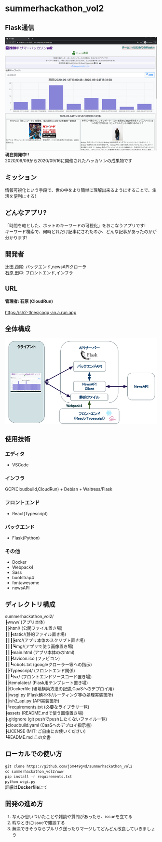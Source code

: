 # summerhackathon_vol2  
## Flask通信  
![](https://github.com/jSm449g4d/summerhackathon_vol2/blob/develop/assets/tops.png)
**現在開発中!!**  
2020/09/09から2020/09/16に開催されたハッカソンの成果物です  

## ミッション
情報可視化という手段で、世の中をより簡単に理解出来るようにすることで、生活を便利にする!  

## どんなアプリ?
「時間を軸とした、ホットのキーワードの可視化」をおこなうアプリです!  
キーワード検索で、何時どれだけ記事にされたのか、どんな記事があったのかが分かります!  

## 開発者
辻田,西尾: バックエンド,newsAPIクローラ  
石原,田中: フロントエンド,インフラ  

## URL
#### 管理者: 石原 (CloudRun)
https://sh2-tlnesjcoqq-an.a.run.app

## 全体構成
![](https://github.com/jSm449g4d/summerhackathon_vol2/blob/develop/assets/overview.png)

## 使用技術
### エディタ
- VSCode
### インフラ
GCP(Cloudbuild,CloudRun) + Debian + Waitress/Flask
### フロントエンド
- React(Typescript)
### バックエンド
- Flask(Python)
### その他
- Docker
- Webpack4
- Sass
- bootstrap4
- fontawesome
- newsAPI

## ディレクトリ構成
summerhackathon_vol2/  
┣www/ (アプリ本体)  
┃┣html/ (公開ファイル置き場)  
┃┃┣static/(静的ファイル置き場)  
┃┃┃┣src/(アプリ本体のスクリプト置き場)  
┃┃┃┗img/(アプリで使う画像置き場)  
┃┃┣main.html (アプリ本体ののhtml)  
┃┃┣favicon.ico (ファビコン)  
┃┃┗robots.txt (googleクローラー等への指示)  
┃┣Typescript/ (フロントエンド関係)  
┃┃┗tsx/ (フロントエンドソースコード置き場)  
┃┣templates/ (Flask用テンプレート置き場)  
┃┣Dockerfile (環境構築方法の記述,CaaSへのデプロイ用)  
┃┣wsgi.py (Flask鯖本体/ルーティング等の処理実装箇所)  
┃┣sh2_api.py (API実装箇所)  
┃┗requirements.txt (必要なライブラリ一覧)  
┣assets (README.mdで使う画像置き場)  
┣.gitignore (git pushでpushしたくないファイル一覧)  
┣cloudbuild.yaml (CaaSへのデプロイ指示書)  
┣LICENSE (MIT: ご自由にお使いください)  
┗README.md この文書  


## ローカルでの使い方
`git clone https://github.com/jSm449g4d/summerhackathon_vol2`  
`cd summerhackathon_vol2/www`  
`pip install -r requirements.txt`  
`python wsgi.py`  
詳細は**Dockerfile**にて  

## 開発の進め方
1. なんか思いついたことや雑談や質問があったら、issueを立てる  
2. 暇なときにissueで雑談する  
3. 解決できそうならプルリク送ったりマージしてどんどん改良していきましょう  
